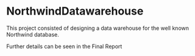 # NorthwindDatawarehouse

This project consisted of designing a data warehouse for the well known Northwind database.

Further details can be seen in the Final Report
